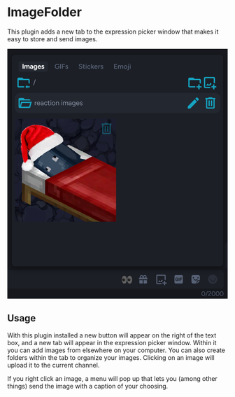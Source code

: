 # ImageFolder

This plugin adds a new tab to the expression picker window that makes it easy to store and send images.

![Preview](./images/preview.png)

## Usage

With this plugin installed a new button will appear on the right of the text box, and a new tab will appear in the expression picker window. Within it you can add images from elsewhere on your computer. You can also create folders within the tab to organize your images. Clicking on an image will upload it to the current channel.

If you right click an image, a menu will pop up that lets you (among other things) send the image with a caption of your choosing.